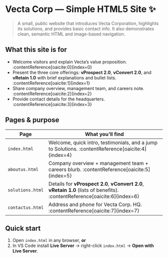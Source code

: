# Vecta Corp — Simple HTML5 Site ✨

> A small, public website that introduces Vecta Corporation, highlights its solutions, and provides basic contact info. It also demonstrates clean, semantic HTML and image-based navigation.

## What this site is for
- Welcome visitors and explain Vecta’s value proposition. :contentReference[oaicite:0]{index=0}
- Present the three core offerings: **vProspect 2.0**, **vConvert 2.0**, and **vRetain 1.0** with brief explanations and bullet lists. :contentReference[oaicite:1]{index=1}
- Share company overview, management team, and careers note. :contentReference[oaicite:2]{index=2}
- Provide contact details for the headquarters. :contentReference[oaicite:3]{index=3}

## Pages & purpose
| Page | What you’ll find |
|---|---|
| `index.html` | Welcome, quick intro, testimonials, and a jump to Solutions. :contentReference[oaicite:4]{index=4} |
| `aboutus.html` | Company overview + management team + careers blurb. :contentReference[oaicite:5]{index=5} |
| `solutions.html` | Details for **vProspect 2.0**, **vConvert 2.0**, **vRetain 1.0** (lists of benefits). :contentReference[oaicite:6]{index=6} |
| `contactus.html` | Address and phone for Vecta Corp. HQ. :contentReference[oaicite:7]{index=7} |

## Quick start
1. Open `index.html` in any browser, **or**
2. In VS Code install **Live Server** → right-click `index.html` → **Open with Live Server**.



